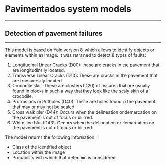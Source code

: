 # Pavimentados system models
---

## Detection of pavement failures
---

This model is based on Yolo version 8, which allows to identify objects or elements within an image. It was retrained to detect 8 types of faults:

1. Longitudinal Linear Cracks (D00): these are cracks in the pavement that are longitudinally located.
2. Transverse Linear Cracks (D10): These are cracks in the pavement that are transversely located.
3. Crocodile skin: These are clusters (D20) of fissures that are usually found in blocks in such a way that they look like the scaly skin of a crocodile.
4. Protrusions or Potholes (D40): These are holes found in the pavement that may or may not be scaled.
5. Cross walk blur (D44): Occurs when the delineation or demarcation on the pavement is out of focus or blurred.
6. White line blur (D43): Occurs when the delineation or demarcation on the pavement is out of focus or blurred.

The model returns the following information:

 - Class of the identified object
 - Location within the image
 - Probability with which that detection is considered
